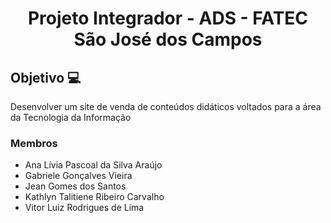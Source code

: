
<h1 align="center">Projeto Integrador - ADS - FATEC São José dos Campos</h1>

## Objetivo  :computer:
Desenvolver um site de venda de conteúdos didáticos voltados para a área da Tecnologia da Informação

### Membros 

* Ana Lívia Pascoal da Silva Araújo
* Gabriele Gonçalves Vieira
* Jean Gomes dos Santos
* Kathlyn Talitiene Ribeiro Carvalho
* Vitor Luiz Rodrigues de Lima

